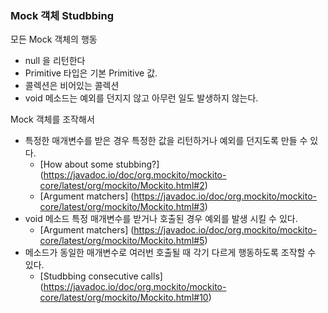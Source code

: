 ### Mock 객체 Studbbing

모든 Mock 객체의 행동
- null 을 리턴한다
- Primitive 타입은 기본 Primitive 값.
- 콜렉션은 비어있는 콜렉션
- void 메소드는 예외를 던지지 않고 아무런 일도 발생하지 않는다.

Mock 객체를 조작해서
- 특정한 매개변수를 받은 경우 특정한 값을 리턴하거나 예외를 던지도록 만들 수 있다.
    - [How about some stubbing?] (https://javadoc.io/doc/org.mockito/mockito-core/latest/org/mockito/Mockito.html#2)
    - [Argument matchers] (https://javadoc.io/doc/org.mockito/mockito-core/latest/org/mockito/Mockito.html#3)
- void 메소드 특정 매개변수를 받거나 호출된 경우 예외를 발생 시킬 수 있다.
    - [Argument matchers] (https://javadoc.io/doc/org.mockito/mockito-core/latest/org/mockito/Mockito.html#5)
- 메소드가 동일한 매개변수로 여러번 호출될 때 각기 다르게 행동하도록 조작할 수 있다.
    - [Studbbing consecutive calls] (https://javadoc.io/doc/org.mockito/mockito-core/latest/org/mockito/Mockito.html#10)